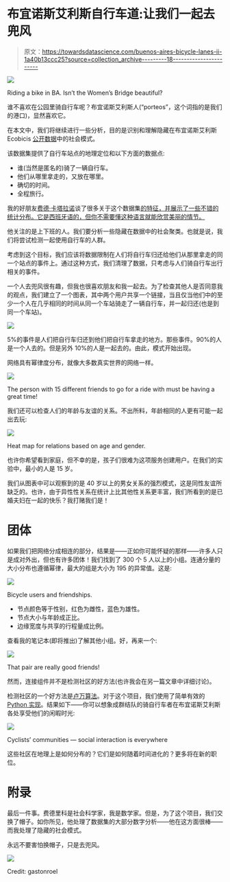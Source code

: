 # 布宜诺斯艾利斯自行车道:让我们一起去兜风

> 原文：<https://towardsdatascience.com/buenos-aires-bicycle-lanes-ii-1a40b13ccc25?source=collection_archive---------18----------------------->

![](img/17c91ec437884e968ff3f3ec75a00f7d.png)

Riding a bike in BA. Isn’t the Women’s Bridge beautiful?

谁不喜欢在公园里骑自行车呢？布宜诺斯艾利斯人(“porteos”，这个词指的是我们的港口)，显然喜欢它。

在本文中，我们将继续进行一些分析，目的是识别和理解隐藏在布宜诺斯艾利斯 Ecobicis [公开数据](https://data.buenosaires.gob.ar/dataset/bicicletas-publicas)中的社会模式。

该数据集提供了自行车站点的地理定位和以下方面的数据点:

*   谁(当然是匿名的)骑了一辆自行车。
*   他们从哪里拿走的，又放在哪里。
*   确切的时间。
*   全程旅行。

我的好朋友[费德·卡塔拉诺](https://medium.com/u/4e5cebb88a6c?source=post_page-----1a40b13ccc25--------------------------------)谈了很多关于这个数据集[的特征，并展示了一些不错的统计分布。它是西班牙语的，但你不需要懂这种语言就能欣赏美丽的情节。](https://medium.com/@fcatalano/bicisendas-en-buenos-aires-a29f62bc9e7c?postPublishedType=repub)

他关注的是上下班的人。我们要分析一些隐藏在数据中的社会聚类。也就是说，我们将尝试检测一起使用自行车的人群。

考虑到这个目标，我们应该将数据限制在人们将自行车归还给他们从那里拿走的同一个站点的事件上。通过这种方式，我们清理了数据，只考虑与人们骑自行车出行相关的事件。

一个人去兜风很有趣，但我也很喜欢朋友和我一起去。为了检查其他人是否同意我的观点，我们建立了一个图表，其中两个用户共享一个链接，当且仅当他们中的至少一个人在几乎相同的时间从同一个车站骑走了一辆自行车，并一起归还(也是到同一个车站)。

![](img/ce23542bc3256323f4909d5436eadf3f.png)

5%的事件是人们把自行车归还到他们把自行车拿走的地方。那些事件。90%的人是一个人去的。但是另外 10%的人是一起去的。由此，模式开始出现。

网络具有幂律度分布，就像大多数真实世界的网络一样。

![](img/2f3e9062f92e2260206b6ecf40c8dfe5.png)

The person with 15 different friends to go for a ride with must be having a great time!

我们还可以检查人们的年龄与友谊的关系。不出所料，年龄相同的人更有可能一起出去玩:

![](img/955136f78350cfba080aa5e36308e8ff.png)

Heat map for relations based on age and gender.

也许你希望看到家庭，但不幸的是，孩子们很难为这项服务创建用户。在我们的实验中，最小的人是 15 岁。

我们从图表中可以观察到的是 40 岁以上的男女关系的强烈模式，这是同性友谊所缺乏的。也许，由于异性性关系在统计上比其他性关系更丰富，我们所看到的是已婚夫妇在一起的快乐？我打赌我们是！

# 团体

如果我们把网络分成相连的部分，结果是——正如你可能怀疑的那样——许多人只是成对外出，但也有许多团体！我们找到了 300 个 5 人以上的小组。连通分量的大小分布也遵循幂律，最大的组是大小为 195 的异常值。这是:

![](img/a39f221ee983409db3fce1836848764c.png)

Bicycle users and friendships.

*   节点颜色等于性别，红色为雌性，蓝色为雄性。
*   节点大小与年龄成正比。
*   边缘宽度与共享的行程量成比例。

查看我的笔记本(即将推出)了解其他小组。好，再来一个:

![](img/30c6418801929c18018a19270daf75c9.png)

That pair are really good friends!

然而，连接组件并不是检测社区的好方法(也许我会在另一篇文章中详细讨论)。

检测社区的一个好方法是[卢万算法](https://en.wikipedia.org/wiki/Louvain_modularity)。对于这个项目，我们使用了简单有效的 [Python 实现](https://python-louvain.readthedocs.io/en/latest/api.html)。结果如下——你可以想象成群结队的骑自行车者在布宜诺斯艾利斯各处享受他们的闲暇时光:

![](img/a75ad41cfe6dfda3f95c46a875b56fdd.png)

Cyclists’ communities — social interaction is everywhere

这些社区在地理上是如何分布的？它们是如何随着时间进化的？更多将在新的职位。

# 附录

最后一件事。费德里科是社会科学家，我是数学家。但是，为了这个项目，我们交换了帽子。如你所见，他处理了数据集的大部分数字分析——他在这方面很棒——而我处理了隐藏的社会模式。

永远不要害怕换帽子，只是去兜风。

![](img/eb0a5af544ba76dee3f258d1b68185cd.png)

Credit: gastonroel